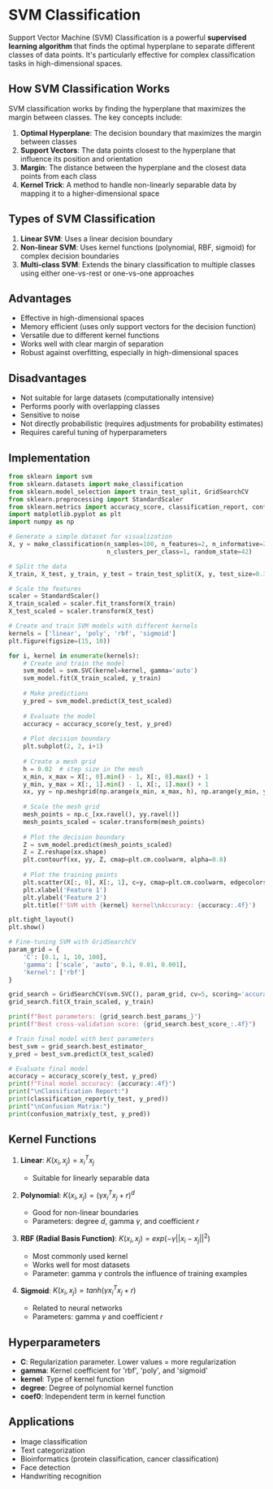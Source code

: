 # SVM Classification

Support Vector Machine (SVM) Classification is a powerful **supervised learning algorithm** that finds the optimal hyperplane to separate different classes of data points. It's particularly effective for complex classification tasks in high-dimensional spaces.

## How SVM Classification Works

SVM classification works by finding the hyperplane that maximizes the margin between classes. The key concepts include:

1. **Optimal Hyperplane**: The decision boundary that maximizes the margin between classes
2. **Support Vectors**: The data points closest to the hyperplane that influence its position and orientation
3. **Margin**: The distance between the hyperplane and the closest data points from each class
4. **Kernel Trick**: A method to handle non-linearly separable data by mapping it to a higher-dimensional space

## Types of SVM Classification

1. **Linear SVM**: Uses a linear decision boundary
2. **Non-linear SVM**: Uses kernel functions (polynomial, RBF, sigmoid) for complex decision boundaries
3. **Multi-class SVM**: Extends the binary classification to multiple classes using either one-vs-rest or one-vs-one approaches

## Advantages

- Effective in high-dimensional spaces
- Memory efficient (uses only support vectors for the decision function)
- Versatile due to different kernel functions
- Works well with clear margin of separation
- Robust against overfitting, especially in high-dimensional spaces

## Disadvantages

- Not suitable for large datasets (computationally intensive)
- Performs poorly with overlapping classes
- Sensitive to noise
- Not directly probabilistic (requires adjustments for probability estimates)
- Requires careful tuning of hyperparameters

## Implementation

```python
from sklearn import svm
from sklearn.datasets import make_classification
from sklearn.model_selection import train_test_split, GridSearchCV
from sklearn.preprocessing import StandardScaler
from sklearn.metrics import accuracy_score, classification_report, confusion_matrix
import matplotlib.pyplot as plt
import numpy as np

# Generate a simple dataset for visualization
X, y = make_classification(n_samples=100, n_features=2, n_informative=2, n_redundant=0, 
                           n_clusters_per_class=1, random_state=42)

# Split the data
X_train, X_test, y_train, y_test = train_test_split(X, y, test_size=0.3, random_state=42)

# Scale the features
scaler = StandardScaler()
X_train_scaled = scaler.fit_transform(X_train)
X_test_scaled = scaler.transform(X_test)

# Create and train SVM models with different kernels
kernels = ['linear', 'poly', 'rbf', 'sigmoid']
plt.figure(figsize=(15, 10))

for i, kernel in enumerate(kernels):
    # Create and train the model
    svm_model = svm.SVC(kernel=kernel, gamma='auto')
    svm_model.fit(X_train_scaled, y_train)
    
    # Make predictions
    y_pred = svm_model.predict(X_test_scaled)
    
    # Evaluate the model
    accuracy = accuracy_score(y_test, y_pred)
    
    # Plot decision boundary
    plt.subplot(2, 2, i+1)
    
    # Create a mesh grid
    h = 0.02  # step size in the mesh
    x_min, x_max = X[:, 0].min() - 1, X[:, 0].max() + 1
    y_min, y_max = X[:, 1].min() - 1, X[:, 1].max() + 1
    xx, yy = np.meshgrid(np.arange(x_min, x_max, h), np.arange(y_min, y_max, h))
    
    # Scale the mesh grid
    mesh_points = np.c_[xx.ravel(), yy.ravel()]
    mesh_points_scaled = scaler.transform(mesh_points)
    
    # Plot the decision boundary
    Z = svm_model.predict(mesh_points_scaled)
    Z = Z.reshape(xx.shape)
    plt.contourf(xx, yy, Z, cmap=plt.cm.coolwarm, alpha=0.8)
    
    # Plot the training points
    plt.scatter(X[:, 0], X[:, 1], c=y, cmap=plt.cm.coolwarm, edgecolors='k')
    plt.xlabel('Feature 1')
    plt.ylabel('Feature 2')
    plt.title(f'SVM with {kernel} kernel\nAccuracy: {accuracy:.4f}')

plt.tight_layout()
plt.show()

# Fine-tuning SVM with GridSearchCV
param_grid = {
    'C': [0.1, 1, 10, 100],
    'gamma': ['scale', 'auto', 0.1, 0.01, 0.001],
    'kernel': ['rbf']
}

grid_search = GridSearchCV(svm.SVC(), param_grid, cv=5, scoring='accuracy', verbose=1)
grid_search.fit(X_train_scaled, y_train)

print(f"Best parameters: {grid_search.best_params_}")
print(f"Best cross-validation score: {grid_search.best_score_:.4f}")

# Train final model with best parameters
best_svm = grid_search.best_estimator_
y_pred = best_svm.predict(X_test_scaled)

# Evaluate final model
accuracy = accuracy_score(y_test, y_pred)
print(f"Final model accuracy: {accuracy:.4f}")
print("\nClassification Report:")
print(classification_report(y_test, y_pred))
print("\nConfusion Matrix:")
print(confusion_matrix(y_test, y_pred))
```

## Kernel Functions

1. **Linear**: $K(x_i, x_j) = x_i^T x_j$
   - Suitable for linearly separable data
   
2. **Polynomial**: $K(x_i, x_j) = (γx_i^T x_j + r)^d$
   - Good for non-linear boundaries
   - Parameters: degree $d$, gamma $γ$, and coefficient $r$
   
3. **RBF (Radial Basis Function)**: $K(x_i, x_j) = exp(-γ||x_i - x_j||^2)$
   - Most commonly used kernel
   - Works well for most datasets
   - Parameter: gamma $γ$ controls the influence of training examples
   
4. **Sigmoid**: $K(x_i, x_j) = tanh(γx_i^T x_j + r)$
   - Related to neural networks
   - Parameters: gamma $γ$ and coefficient $r$

## Hyperparameters

- **C**: Regularization parameter. Lower values = more regularization
- **gamma**: Kernel coefficient for 'rbf', 'poly', and 'sigmoid'
- **kernel**: Type of kernel function
- **degree**: Degree of polynomial kernel function
- **coef0**: Independent term in kernel function

## Applications

- Image classification
- Text categorization
- Bioinformatics (protein classification, cancer classification)
- Face detection
- Handwriting recognition